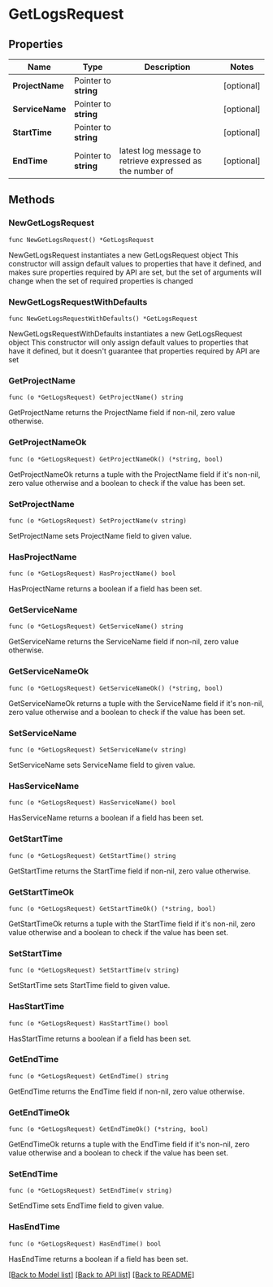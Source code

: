 # GetLogsRequest

## Properties

Name | Type | Description | Notes
------------ | ------------- | ------------- | -------------
**ProjectName** | Pointer to **string** |  | [optional] 
**ServiceName** | Pointer to **string** |  | [optional] 
**StartTime** | Pointer to **string** |  | [optional] 
**EndTime** | Pointer to **string** | latest log message to retrieve expressed as the number of | [optional] 

## Methods

### NewGetLogsRequest

`func NewGetLogsRequest() *GetLogsRequest`

NewGetLogsRequest instantiates a new GetLogsRequest object
This constructor will assign default values to properties that have it defined,
and makes sure properties required by API are set, but the set of arguments
will change when the set of required properties is changed

### NewGetLogsRequestWithDefaults

`func NewGetLogsRequestWithDefaults() *GetLogsRequest`

NewGetLogsRequestWithDefaults instantiates a new GetLogsRequest object
This constructor will only assign default values to properties that have it defined,
but it doesn't guarantee that properties required by API are set

### GetProjectName

`func (o *GetLogsRequest) GetProjectName() string`

GetProjectName returns the ProjectName field if non-nil, zero value otherwise.

### GetProjectNameOk

`func (o *GetLogsRequest) GetProjectNameOk() (*string, bool)`

GetProjectNameOk returns a tuple with the ProjectName field if it's non-nil, zero value otherwise
and a boolean to check if the value has been set.

### SetProjectName

`func (o *GetLogsRequest) SetProjectName(v string)`

SetProjectName sets ProjectName field to given value.

### HasProjectName

`func (o *GetLogsRequest) HasProjectName() bool`

HasProjectName returns a boolean if a field has been set.

### GetServiceName

`func (o *GetLogsRequest) GetServiceName() string`

GetServiceName returns the ServiceName field if non-nil, zero value otherwise.

### GetServiceNameOk

`func (o *GetLogsRequest) GetServiceNameOk() (*string, bool)`

GetServiceNameOk returns a tuple with the ServiceName field if it's non-nil, zero value otherwise
and a boolean to check if the value has been set.

### SetServiceName

`func (o *GetLogsRequest) SetServiceName(v string)`

SetServiceName sets ServiceName field to given value.

### HasServiceName

`func (o *GetLogsRequest) HasServiceName() bool`

HasServiceName returns a boolean if a field has been set.

### GetStartTime

`func (o *GetLogsRequest) GetStartTime() string`

GetStartTime returns the StartTime field if non-nil, zero value otherwise.

### GetStartTimeOk

`func (o *GetLogsRequest) GetStartTimeOk() (*string, bool)`

GetStartTimeOk returns a tuple with the StartTime field if it's non-nil, zero value otherwise
and a boolean to check if the value has been set.

### SetStartTime

`func (o *GetLogsRequest) SetStartTime(v string)`

SetStartTime sets StartTime field to given value.

### HasStartTime

`func (o *GetLogsRequest) HasStartTime() bool`

HasStartTime returns a boolean if a field has been set.

### GetEndTime

`func (o *GetLogsRequest) GetEndTime() string`

GetEndTime returns the EndTime field if non-nil, zero value otherwise.

### GetEndTimeOk

`func (o *GetLogsRequest) GetEndTimeOk() (*string, bool)`

GetEndTimeOk returns a tuple with the EndTime field if it's non-nil, zero value otherwise
and a boolean to check if the value has been set.

### SetEndTime

`func (o *GetLogsRequest) SetEndTime(v string)`

SetEndTime sets EndTime field to given value.

### HasEndTime

`func (o *GetLogsRequest) HasEndTime() bool`

HasEndTime returns a boolean if a field has been set.


[[Back to Model list]](../README.md#documentation-for-models) [[Back to API list]](../README.md#documentation-for-api-endpoints) [[Back to README]](../README.md)


